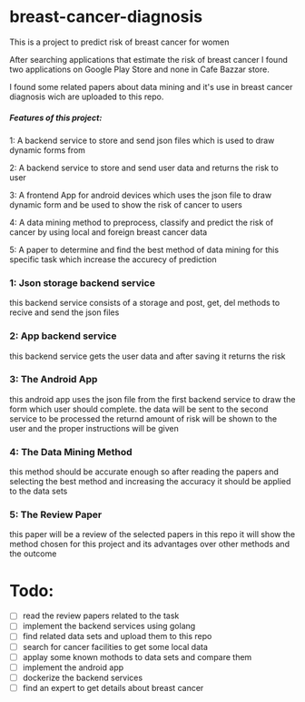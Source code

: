 # breast-cancer-diagnosis

This is a project to predict risk of breast cancer for women

After searching applications that estimate the risk of breast cancer I found two applications on Google Play Store and none in Cafe Bazzar store.

I found some related papers about data mining and it's use in breast cancer diagnosis wich are uploaded to this repo.

##### Features of this project:

1: A backend service to store and send json files which is used to draw dynamic forms from

2: A backend service to store and send user data and returns the risk to user 

3: A frontend App for android devices which uses the json file to draw dynamic form and be used to show the risk of cancer to users

4: A data mining method to preprocess, classify and predict the risk of cancer by using local and foreign breast cancer data

5: A paper to determine and find the best method of data mining for this specific task which increase the accurecy of prediction

### 1: Json storage backend service

this backend service consists of a storage and post, get, del methods to recive and send the json files

### 2: App backend service

this backend service gets the user data and after saving it returns the risk

### 3: The Android App

this android app uses the json file from the first backend service to draw the form which user should complete. the data will be sent to the second service to be processed the returnd amount of risk will be shown to the user and the proper instructions will be given

### 4: The Data Mining Method

this method should be accurate enough so after reading the papers and selecting the best method and increasing the accuracy it should be applied to the data sets

### 5: The Review Paper

this paper will be a review of the selected papers in this repo it will show the method chosen for this project and its advantages over other methods and the outcome


# Todo:
- [ ] read the review papers related to the task
- [ ] implement the backend services using golang 
- [ ] find related data sets and upload them to this repo
- [ ] search for cancer facilities to get some local data
- [ ] applay some known mothods to data sets and compare them
- [ ] implement the android app
- [ ] dockerize the backend services
- [ ] find an expert to get details about breast cancer
